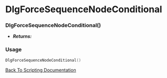 # DlgForceSequenceNodeConditional

### DlgForceSequenceNodeConditional()
- ***Returns:*** 

### Usage

```Lua
DlgForceSequenceNodeConditional()
```


[Back To Scripting Documentation](../README.md)
